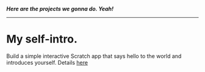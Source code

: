***Here are the projects we gonna do. Yeah!***

* * *

# My self-intro. 

Build a simple interactive Scratch app that says hello to the world and introduces yourself.
Details [here](project1)